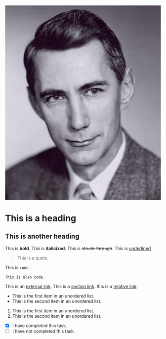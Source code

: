 ![Claude Shannon](images/ces.jpg)

# This is a heading
## This is another heading

This is **bold**. This is **italicized**. This is ~~struck-through~~. This is <ins>underlined</ins>

> This is a quote.

This is `code`.
```
This is also code.
```
This is an [external link](google.com). This is a [section link](#this-is-another-heading). this is a [relative link](README.md).

- This is the first item in an unordered list.
- This is the second item in an unordered list.

1. This is the first item in an unordered list.
2. This is the second item in an unordered list.

- [x] I have completed this task.
- [ ] I have not completed this task.
